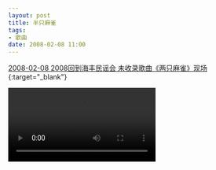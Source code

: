 ```yaml
---
layout: post
title: 半只麻雀
tags: 
- 歌曲
date: 2008-02-08 11:00
---
```

[2008-02-08 2008回到海丰民谣会 未收录歌曲《两只麻雀》现场](https://compaign.tudou.com/v/XMTc5MTY4NjMzMg==){:target="_blank"}

<div class="iframe-container">
<video controls webkit-playsinline="true" playsinline="" class="responsive-iframe"  poster="" x5-video-player-type="h5" x5-video-player-fullscreen="false" src="http://ykugc.cp31.ott.cibntv.net/65729C6049E4B71F809F65CBA/030020010058805452F99100000001D81AA48E-87C0-45B9-2283-3DEB5763EAD1.mp4?ccode=0505&amp;duration=141&amp;expire=18000&amp;psid=8559a2e64bb948d421c285830d6b067943881&amp;ups_client_netip=78244b54&amp;ups_ts=1606995938&amp;ups_userid=&amp;utid=z2LLF%2Bo6mwcCAXnMEvkbC32i&amp;vid=XMTc5MTY4NjMzMg&amp;vkey=B772661e8a05b3221b7889485b7331552&amp;eo=0&amp;t=42c83ea059993d&amp;rid=2000000096EC0B21E11099D60100C609CA9808C102000000&amp;bc=2&amp;dre=u21&amp;si=42&amp;dst=1"></video>
</div>
